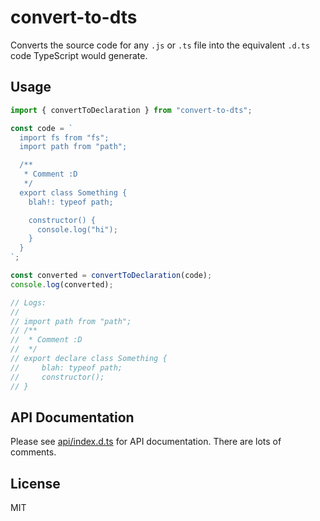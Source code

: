# convert-to-dts

Converts the source code for any `.js` or `.ts` file into the equivalent `.d.ts` code TypeScript would generate.

## Usage

```js
import { convertToDeclaration } from "convert-to-dts";

const code = `
  import fs from "fs";
  import path from "path";

  /**
   * Comment :D
   */
  export class Something {
    blah!: typeof path;

    constructor() {
      console.log("hi");
    }
  }
`;

const converted = convertToDeclaration(code);
console.log(converted);

// Logs:
//
// import path from "path";
// /**
//  * Comment :D
//  */
// export declare class Something {
//     blah: typeof path;
//     constructor();
// }
```

## API Documentation

Please see [api/index.d.ts](https://github.com/suchipi/convert-to-dts/blob/main/api/index.d.ts) for API documentation. There are lots of comments.

## License

MIT
